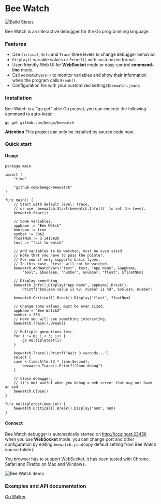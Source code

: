 # Bee Watch

[![Build Status](https://drone.io/github.com/beego/beewatch/status.png)](https://drone.io/github.com/beego/beewatch/latest)

Bee Watch is an interactive debugger for the Go programming language.

### Features

- Use `Critical`, `Info` and `Trace` three levels to change debugger behavior.
- `Display()` variable values or `Printf()` with customized format.
- User-friendly Web UI for **WebSocket** mode or easy-control **command-line** mode.
- Call `AddWatchVars()` to monitor variables and show their information when the program calls `Break()`.
- Configuration file with your customized settings(`beewatch.json`).

### Installation

Bee Watch is a "go get" able Go project, you can execute the following command to auto-install:

	go get github.com/beego/beewatch

**Attention** This project can only be installed by source code now.

### Quick start

#### Usage

	package main

	import (
		"time"

		"github.com/beego/beewatch"
	)

	func main() {
		// Start with default level: Trace,
		// or use `beewatch.Start(beewatch.Info())` to set the level.
		beewatch.Start()

		// Some variables.
		appName := "Bee Watch"
		boolean := true
		number := 3862
		floatNum := 3.1415926
		test := "fail to watch"

		// Add variables to be watched, must be even sized.
		// Note that you have to pass the pointer.
		// For now it only supports basic types.
		// In this case, 'test' will not be watched.
		beewatch.AddWatchVars("test", test, "App Name", &appName,
			"bool", &boolean, "number", &number, "float", &floatNum)

		// Display something.
		beewatch.Info().Display("App Name", appName).Break().
			Printf("boolean value is %v; number is %d", boolean, number)

		beewatch.Critical().Break().Display("float", floatNum)

		// Change some values, must be even sized.
		appName = "Bee Watch2"
		number = 250
		// Here you will see something interesting.
		beewatch.Trace().Break()

		// Multiple goroutines test.
		for i := 0; i < 3; i++ {
			go multipletest(i)
		}

		beewatch.Trace().Printf("Wait 3 seconds...")
		select {
		case <-time.After(3 * time.Second):
			beewatch.Trace().Printf("Done debug")
		}
	
		// Close debugger,
		// it's not useful when you debug a web server that may not have an end.
		beewatch.Close()
	}

	func multipletest(num int) {
		beewatch.Critical().Break().Display("num", num)
	}

#### Connect

Bee Watch debugger is automatically started on [http://localhost:23456](http://localhost:23456) when you use **WebSocket** mode, you can change port and other configuration by editing `beewatch.json`(copy default setting from Bee Watch source folder).

You browser has to support WebSocket, it has been tested with Chrome, Safari and Firefox on Mac and Windows.

![Bee Watch demo](https://github.com/beego/beewatch/blob/master/tests/images/demo_beewatch.png?raw=true)

### Examples and API documentation

[Go Walker](http://gowalker.org/github.com/beego/beewatch)

